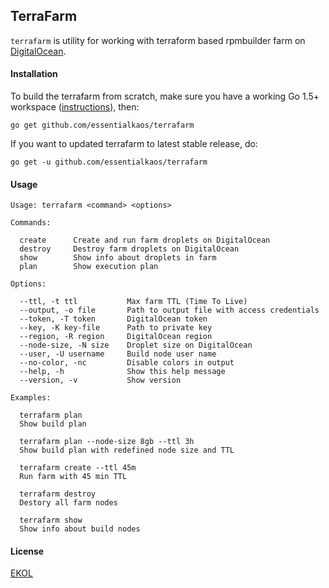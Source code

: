 ## TerraFarm

`terrafarm` is utility for working with terraform based rpmbuilder farm on [DigitalOcean](https://www.digitalocean.com).

#### Installation

To build the terrafarm from scratch, make sure you have a working Go 1.5+ workspace ([instructions](https://golang.org/doc/install)), then:

```
go get github.com/essentialkaos/terrafarm
```

If you want to updated terrafarm to latest stable release, do:

```
go get -u github.com/essentialkaos/terrafarm
```

#### Usage

```
Usage: terrafarm <command> <options>

Commands:

  create      Create and run farm droplets on DigitalOcean
  destroy     Destroy farm droplets on DigitalOcean
  show        Show info about droplets in farm
  plan        Show execution plan

Options:

  --ttl, -t ttl           Max farm TTL (Time To Live)
  --output, -o file       Path to output file with access credentials
  --token, -T token       DigitalOcean token
  --key, -K key-file      Path to private key
  --region, -R region     DigitalOcean region
  --node-size, -N size    Droplet size on DigitalOcean
  --user, -U username     Build node user name
  --no-color, -nc         Disable colors in output
  --help, -h              Show this help message
  --version, -v           Show version

Examples:

  terrafarm plan
  Show build plan

  terrafarm plan --node-size 8gb --ttl 3h
  Show build plan with redefined node size and TTL

  terrafarm create --ttl 45m
  Run farm with 45 min TTL

  terrafarm destroy
  Destory all farm nodes

  terrafarm show
  Show info about build nodes

```

#### License

[EKOL](https://essentialkaos.com/ekol)
